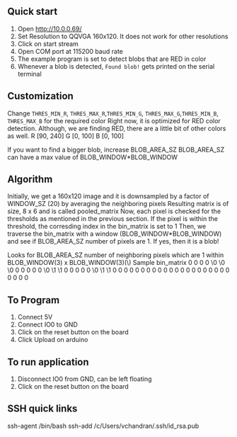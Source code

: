 ## Quick start
1. Open http://10.0.0.69/
2. Set Resolution to QQVGA 160x120. It does not work for other resolutions
3. Click on start stream
4. Open COM port at 115200 baud rate
5. The example program is set to detect blobs that are RED in color
6. Whenever a blob is detected, `Found blob!` gets printed on the serial terminal

## Customization
Change `THRES_MIN_R`, `THRES_MAX_R`,`THRES_MIN_G`, `THRES_MAX_G`,`THRES_MIN_B`, `THRES_MAX_B` for the required color
Right now, it is optimized for RED color detection. Although, we are finding RED, there are a little bit of 
other colors as well.
R [90, 240]
G [0, 100]
B [0, 100]

If you want to find a bigger blob, increase BLOB_AREA_SZ
BLOB_AREA_SZ can have a max value of BLOB_WINDOW*BLOB_WINDOW

## Algorithm
Initially, we get a 160x120 image and it is downsampled by a factor of WINDOW_SZ (20) by averaging the neighboring pixels
Resulting matrix is of size, 8 x 6 and is called pooled_matrix
Now, each pixel is checked for the thresholds as mentioned in the previous section.
If the pixel is within the threshold, the corresding index in the bin_matrix is set to 1
Then, we traverse the bin_matrix with a window (BLOB_WINDOW*BLOB_WINDOW) and see if BLOB_AREA_SZ number of
pixels are 1. If yes, then it is a blob!

Looks for BLOB_AREA_SZ number of neighboring pixels which are 1
within BLOB_WINDOW(3) x BLOB_WINDOW(3)(\\)
    Sample bin_matrix
    0   0   0   0   \0   \0   \0   0
    0   0   0   0   \0   \1   \1   0
    0   0   0   0   \0   \1   \1   0
    0   0   0   0   0   0   0   0
    0   0   0   0   0   0   0   0
    0   0   0   0   0   0   0   0

## To Program
1. Connect 5V
2. Connect IO0 to GND
3. Click on the reset button on the board
4. Click Upload on arduino 

## To run application
1. Disconnect IO0 from GND, can be left floating
2. Click on the reset button on the board

## SSH quick links
ssh-agent /bin/bash
ssh-add /c/Users/vchandran/.ssh/id_rsa.pub